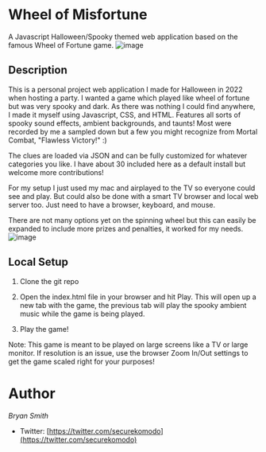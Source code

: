 # Wheel of Misfortune
A Javascript Halloween/Spooky themed web application based on the famous Wheel of Fortune game.
![image](https://user-images.githubusercontent.com/4809643/199495946-2aba4021-e987-42e0-8089-5a65b806c558.png)

## Description
This is a personal project web application I made for Halloween in 2022 when hosting a party. I wanted a game which played like wheel of fortune but was very spooky and dark. As there was nothing I could find anywhere, I made it myself using Javascript, CSS, and HTML. Features all sorts of spooky sound effects, ambient backgrounds, and taunts! Most were recorded by me a sampled down but a few you might recognize from Mortal Combat, "Flawless Victory!" :)

The clues are loaded via JSON and can be fully customized for whatever categories you like. I have about 30 included here as a default install but welcome more contributions!

For my setup I just used my mac and airplayed to the TV so everyone could see and play. But could also be done with a smart TV browser and local web server too. Just need to have a browser, keyboard, and mouse.

There are not many options yet on the spinning wheel but this can easily be expanded to include more prizes and penalties, it worked for my needs.
![image](https://user-images.githubusercontent.com/4809643/199494971-a2970345-3575-4e6d-b89a-9df9e9bcb2eb.png)

## Local Setup

1) Clone the git repo

2) Open the index.html file in your browser and hit Play. This will open up a new tab with the game, the previous tab will play the spooky ambient music while the game is being played.

3) Play the game!

Note: This game is meant to be played on large screens like a TV or large monitor. If resolution is an issue, use the browser Zoom In/Out settings to get the game scaled right for your purposes!

# Author
*Bryan Smith*
* Twitter: [https://twitter.com/securekomodo](https://twitter.com/securekomodo)
